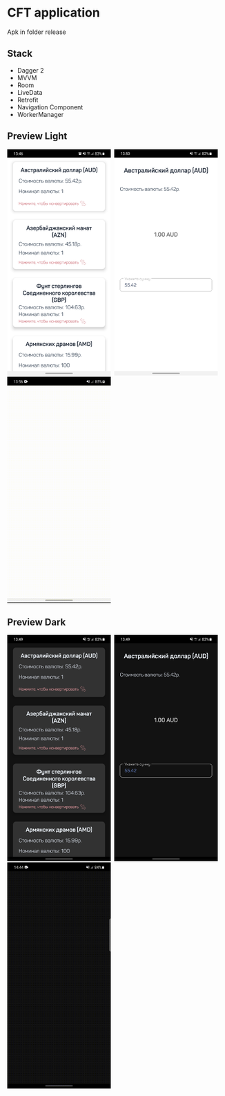 # CFT application

Apk in folder release

## Stack
- Dagger 2
- MVVM
- Room
- LiveData
- Retrofit
- Navigation Component
- WorkerManager


## Preview Light
<p>
<img src="./preview/light/screen_list.jpg" alt="Демо светлая тема GIF" width="240" height="523" >
<span>&shy;</span>
<img src="./preview/light/screen_item.jpg" alt="Демо светлая тема GIF" width="240" height="523">
<span>&shy;</span>
<img src="./preview/light/demo_video_light.gif" alt="Демо светлая тема GIF" width="240" height="523">
</p>

## Preview Dark
<p>
<img src="./preview/dark/screen_list.jpg" alt="Демо темная тема GIF" width="240" height="523" >
<span>&shy;</span>
<img src="./preview/dark/screen_item.jpg" alt="Демо темная тема GIF" width="240" height="523">
<span>&shy;</span>
<img src="./preview/dark/demo_video_dark.gif" alt="Демо темная тема GIF" width="240" height="523">
</p>

